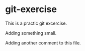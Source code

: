 # git-exercise
This is a practic git excercise.

Adding something small.

Adding another comment to this file.